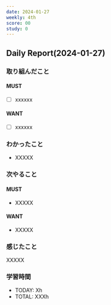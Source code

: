 ```yaml
---
date: 2024-01-27
weekly: 4th
score: 00
study: 0
---
```

## Daily Report(2024-01-27)
### 取り組んだこと
#### MUST
- [ ] xxxxxx
#### WANT
- [ ] xxxxxx
### わかったこと
- XXXXX
### 次やること
#### MUST
- XXXXX
#### WANT
- XXXXX
### 感じたこと
XXXXX
### 学習時間
- TODAY: Xh
- TOTAL: XXXh
